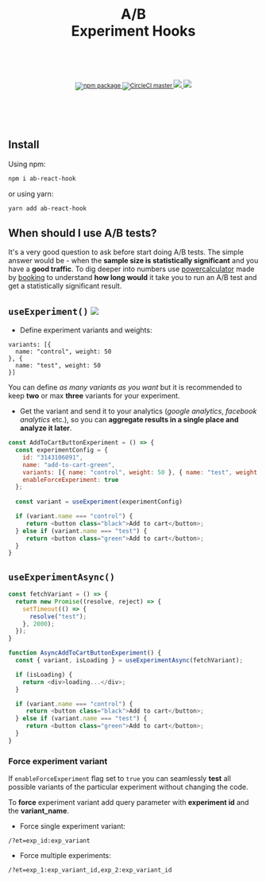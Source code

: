 <div align="center">
  <h1>
    <br/>
    <br/>
    A/B
    <br/>
    Experiment Hooks
    <br />
    <br />
  </h1>
  <sup>
    <br />
    <br />
    <a href="https://www.npmjs.com/package/ab-react-hook">
      <img src="https://img.shields.io/npm/v/ab-react-hook.svg" alt="npm package" />
    </a>
    <a href="https://circleci.com/gh/ju1i4n/ab-react-hook">
      <img src="https://img.shields.io/circleci/project/ju1i4n/ab-react-hook/master.svg" alt="CircleCI master" />
    </a>
    <a href="https://codecov.io/gh/ju1i4n/ab-react-hook">
      <img src="https://codecov.io/gh/ju1i4n/ab-react-hook/branch/master/graph/badge.svg" />
    </a>
    <a href="https://codesandbox.io/embed/ab-react-hook-playground-4crjn">
      <img src="https://img.shields.io/badge/demo-%20%20%20%F0%9F%9A%80-green.svg" />
    </a>
    <br />
  </sup>
  <br />
  <br />
</div>
<br />
<br />

## Install

Using npm:

```sh
npm i ab-react-hook
```

or using yarn:

```sh
yarn add ab-react-hook
```


## When should I use A/B tests?

It's a very good question to ask before start doing A/B tests. The simple answer would be - when the **sample size is statistically significant** and you have a **good traffic**. To dig deeper into numbers use [powercalculator](https://bookingcom.github.io/powercalculator/) made by [booking](https://bookingcom.github.io) to understand **how long would** it take you to run an A/B test and get a statistically significant result.


## ```useExperiment()``` [![][img-demo]](https://codesandbox.io/embed/ab-react-hook-playground-4crjn)


- Define experiment variants and weights:
```
variants: [{
  name: "control", weight: 50 
}, {
  name: "test", weight: 50
}]
```
You can define *as many variants as you want* but it is recommended to keep **two** or max **three** variants for your experiment.
- Get the variant and send it to your analytics (_google analytics_, _facebook analytics_ etc.), so you can **aggregate results in a single place and analyze it later**.


```js
const AddToCartButtonExperiment = () => {
  const experimentConfig = {
    id: "3143106091",
    name: "add-to-cart-green",
    variants: [{ name: "control", weight: 50 }, { name: "test", weight: 50 }]
    enableForceExperiment: true
  };
 
  const variant = useExperiment(experimentConfig)

  if (variant.name === "control") {
     return <button class="black">Add to cart</button>;
  } else if (variant.name === "test") {
     return <button class="green">Add to cart</button>;
  }
}
```


## ```useExperimentAsync()```

```js
const fetchVariant = () => {
  return new Promise((resolve, reject) => {
    setTimeout(() => {
      resolve("test");
    }, 2000);
  });
}

function AsyncAddToCartButtonExperiment() {
  const { variant, isLoading } = useExperimentAsync(fetchVariant);

  if (isLoading) {
    return <div>loading...</div>;
  }

  if (variant.name === "control") {
     return <button class="black">Add to cart</button>;
  } else if (variant.name === "test") {
     return <button class="green">Add to cart</button>;
  }
}

```

### Force experiment variant

If `enableForceExperiment` flag set to `true` you can seamlessly **test** all possible variants of the particular experiment without changing the code.


To **force** experiment variant add query parameter with **experiment id** and the **variant_name**.

- Force single experiment variant:
```
/?et=exp_id:exp_variant
```

- Force multiple experiments:
```
/?et=exp_1:exp_variant_id,exp_2:exp_variant_id
```

[img-demo]: https://img.shields.io/badge/demo-%20%20%20%F0%9F%9A%80-green.svg
